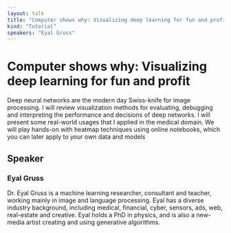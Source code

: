 ```yaml
---
layout: talk
title: "Computer shows why: Visualizing deep learning for fun and profit"
kind: "Tutorial"
speakers: "Eyal Gruss"
---
```


# Computer shows why: Visualizing deep learning for fun and profit

Deep neural networks are the modern day Swiss-knife for image processing. I will review visualization methods for evaluating, debugging and interpreting the performance and decisions of deep networks. I will present some real-world usages that I applied in the medical domain. We will play hands-on with heatmap techniques using online notebooks, which you can later apply to your own data and models

## Speaker

### Eyal Gruss

Dr. Eyal Gruss is a machine learning researcher, consultant and teacher, working mainly in image and language processing. Eyal has a diverse industry background, including medical, financial, cyber, sensors, ads, web, real-estate and creative. Eyal holds a PhD in physics, and is also a new-media artist creating and using generative algorithms.

